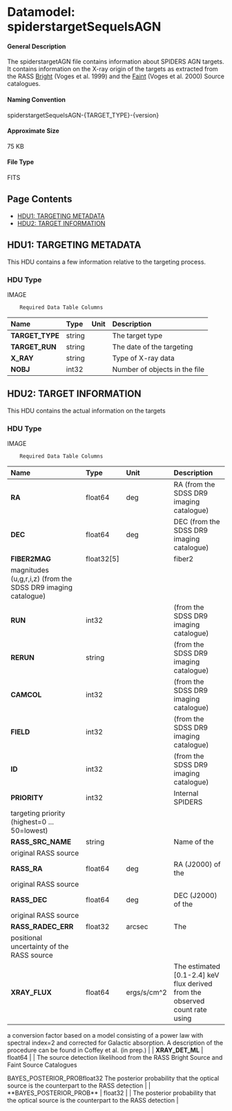 
# Datamodel: spiderstargetSequelsAGN



#### General Description
The spiderstargetAGN file contains information about SPIDERS AGN
  targets. It contains information on the X-ray origin of the targets
  as extracted from the RASS <a href="http://www.xray.mpe.mpg.de/rosat/survey/rass-bsc/">Bright</a> (Voges et
  al. 1999) and the <a href="http://www.xray.mpe.mpg.de/rosat/survey/rass-fsc/">Faint</a> (Voges et al. 2000) Source catalogues.


#### Naming Convention
spiderstargetSequelsAGN-{TARGET_TYPE}-{version}


#### Approximate Size
75 KB


#### File Type
FITS


## Page Contents
* [HDU1: TARGETING METADATA](#hdu1-targeting-metadata)
* [HDU2: TARGET INFORMATION](#hdu2-target-information)

## HDU1: TARGETING METADATA
This HDU contains a few information relative to the targeting process.

### HDU Type
IMAGE




		Required Data Table Columns


| **Name** | **Type** | **Unit** | **Description** |
| :--- | :----- | :---- | :------- |
| **TARGET_TYPE** | string | 		 | The target type |
| **TARGET_RUN** | string | 		 | The date of the targeting |
| **X_RAY** | string | 		 | Type of X-ray data |
| **NOBJ** | int32 | 		 | Number of objects in the file |


## HDU2: TARGET INFORMATION
This HDU contains the actual information on the targets

### HDU Type
IMAGE




		Required Data Table Columns


| **Name** | **Type** | **Unit** | **Description** |
| :--- | :----- | :---- | :------- |
| **RA** | float64 | deg | RA (from the SDSS DR9 imaging catalogue) |
| **DEC** | float64 | deg | DEC (from the SDSS DR9 imaging catalogue) |
| **FIBER2MAG** | float32[5] | 		 | fiber2
  magnitudes (u,g,r,i,z) (from the SDSS DR9 imaging catalogue) |
| **RUN** | int32 | 		 | (from the SDSS DR9 imaging catalogue) |
| **RERUN** | string | 		 | (from the SDSS DR9 imaging catalogue) |
| **CAMCOL** | int32 | 		 | (from the SDSS DR9 imaging catalogue) |
| **FIELD** | int32 | 		 | (from the SDSS DR9 imaging catalogue) |
| **ID** | int32 | 		 | (from the SDSS DR9 imaging catalogue) |
| **PRIORITY** | int32 | 		 | Internal SPIDERS
  targeting priority (highest=0 ... 50=lowest) |
| **RASS_SRC_NAME** | string | 		 | Name of the
  original RASS source |
| **RASS_RA** | float64 | deg | RA (J2000) of the
  original RASS source |
| **RASS_DEC** | float64 | deg | DEC (J2000) of the
  original RASS source |
| **RASS_RADEC_ERR** | float32 | arcsec | The
  positional uncertainty of the RASS source |
| **XRAY_FLUX** | float64 | ergs/s/cm^2 | The estimated [0.1-2.4] keV flux derived from the observed count rate using
  a conversion factor based on a model consisting of a power law with
  spectral index=2 and corrected for Galactic absorption.  A description of the procedure can be found in Coffey et al. (in prep.) |
| **XRAY_DET_ML** | float64 | 		 | The source
  detection likelihood from the RASS Bright Source and Faint Source Catalogues
<tr><td>BAYES_POSTERIOR_PROB</td><td>float32</td><td> </td><td>The
  posterior probability that the optical source is the counterpart to
  the RASS detection</td></tr> |
| **BAYES_POSTERIOR_PROB** | float32 | 		 | The
  posterior probability that the optical source is the counterpart to
  the RASS detection |



